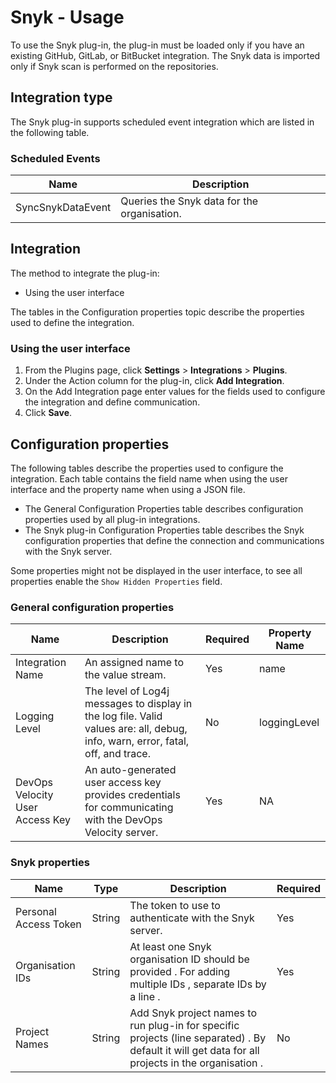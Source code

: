 
# Snyk - Usage

To use the Snyk plug-in, the plug-in must be loaded only if you have an existing GitHub, GitLab, or BitBucket integration. The Snyk data is imported only if Snyk scan is performed on the repositories.

## Integration type

The Snyk plug-in supports scheduled event integration which are listed in the following table.

### Scheduled Events

| Name                           | Description                                                 |
| ------------------------------ | ----------------------------------------------------------- |
|SyncSnykDataEvent               |Queries the Snyk data for the organisation.                  |

## Integration
The method to integrate the plug-in:
- Using the user interface

The tables in the Configuration properties topic describe the properties used to define the integration.

### Using the user interface

1. From the Plugins page, click **Settings** > **Integrations** > **Plugins**.
2. Under the Action column for the plug-in, click **Add Integration**.
3. On the Add Integration page enter values for the fields used to configure the integration and define communication.
4. Click **Save**.

## Configuration properties

The following tables describe the properties used to configure the integration. Each table contains the field name when using the user interface and the property name when using a JSON file.

* The General Configuration Properties table describes configuration properties used by all plug-in integrations.
* The Snyk plug-in Configuration Properties table describes the Snyk configuration properties that define the connection and communications with the Snyk server.

Some properties might not be displayed in the user interface, to see all properties enable the `Show Hidden Properties` field.

### General configuration properties

| Name                           | Description                                                                                                                     | Required | Property Name |
| ------------------------------ | ------------------------------------------------------------------------------------------------------------------------------- | -------- | ------------- |
| Integration Name               | An assigned name to the value stream.                                                                                           | Yes      | name          |
| Logging Level                  | The level of Log4j messages to display in the log file. Valid values are: all, debug, info, warn, error, fatal, off, and trace. | No       | loggingLevel  |
| DevOps Velocity User Access Key | An auto-generated user access key provides credentials for communicating with the DevOps Velocity server.                        | Yes      | NA            |

### Snyk properties

| Name                  | Type   | Description                                                                                                                                      | Required |
| --------------------- | ------ | ------------------------------------------------------------------------------------------------------------------------------------------------ | -------- |
| Personal Access Token | String | The token to use to authenticate with the Snyk server.                                                                                           | Yes      |
| Organisation IDs      | String | At least one Snyk organisation ID should be provided . For adding multiple IDs , separate IDs by a line .                                        | Yes      |
| Project Names         | String | Add Snyk project names to run plug-in for specific projects (line separated) . By default it will get data for all projects in the organisation . | No       |

